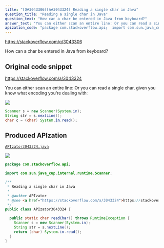 ```yaml
---
title: "[Q#3043306][A#3043324] Reading a single char in Java"
question_title: "Reading a single char in Java"
question_text: "How can a char be entered in Java from keyboard?"
answer_text: "You can either scan an entire line: Or you can read a single char, given you know what encoding you're dealing with:"
apization_code: "package com.stackoverflow.api;  import com.sun.java_cup.internal.runtime.Scanner;  /**  * Reading a single char in Java  *  * @author APIzator  * @see <a href=\"https://stackoverflow.com/a/3043324\">https://stackoverflow.com/a/3043324</a>  */ public class APIzator3043324 {    public static char readChar() throws RuntimeException {     Scanner s = new Scanner(System.in);     String str = s.nextLine();     return (char) System.in.read();   } }"
---
```


https://stackoverflow.com/q/3043306

How can a char be entered in Java from keyboard?



## Original code snippet

https://stackoverflow.com/a/3043324

You can either scan an entire line:
Or you can read a single char, given you know what encoding you&#x27;re dealing with:

<div class="code-logo"><img src="/stackoverflow.png" /></div>

```java
Scanner s = new Scanner(System.in);
String str = s.nextLine();
char c = (char) System.in.read();
```

## Produced APIzation

[`APIzator3043324.java`](https://github.com/pasqualesalza/apization-temp-data/raw/master/search/APIzator3043324.java)

<div class="code-logo"><img src="/apizator.png" /></div>

```java
package com.stackoverflow.api;

import com.sun.java_cup.internal.runtime.Scanner;

/**
 * Reading a single char in Java
 *
 * @author APIzator
 * @see <a href="https://stackoverflow.com/a/3043324">https://stackoverflow.com/a/3043324</a>
 */
public class APIzator3043324 {

  public static char readChar() throws RuntimeException {
    Scanner s = new Scanner(System.in);
    String str = s.nextLine();
    return (char) System.in.read();
  }
}

```